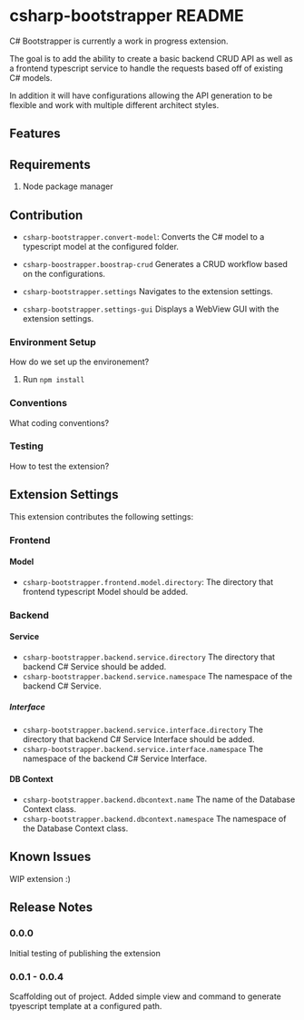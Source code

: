 # csharp-bootstrapper README

C# Bootstrapper is currently a work in progress extension.

The goal is to add the ability to create a basic backend CRUD API as well as a frontend typescript service to handle the requests based off of existing C# models.

In addition it will have configurations allowing the API generation to be flexible and work with multiple different architect styles.

## Features

## Requirements

1. Node package manager

## Contribution

* `csharp-bootstrapper.convert-model`: Converts the C# model to a typescript model at the configured folder.

* `csharp-boostrapper.boostrap-crud` Generates a CRUD workflow based on the configurations.

* `csharp-bootstrapper.settings` Navigates to the extension settings.

* `csharp-bootstrapper.settings-gui` Displays a WebView GUI with the extension settings.

### Environment Setup

How do we set up the environement?
1. Run `npm install`

### Conventions

What coding conventions?

### Testing

How to test the extension?

## Extension Settings

This extension contributes the following settings:

### Frontend

#### Model

* `csharp-bootstrapper.frontend.model.directory`: The directory that frontend typescript Model should be added.

### Backend

#### Service

* `csharp-bootstrapper.backend.service.directory` The directory that backend C# Service should be added.
* `csharp-bootstrapper.backend.service.namespace` The namespace of the backend C# Service.

##### Interface
* `csharp-bootstrapper.backend.service.interface.directory` The directory that backend C# Service Interface should be added.
* `csharp-bootstrapper.backend.service.interface.namespace` The namespace of the backend C# Service Interface.

#### DB Context

* `csharp-bootstrapper.backend.dbcontext.name` The name of the Database Context class.
* `csharp-bootstrapper.backend.dbcontext.namespace` The namespace of the Database Context class.

## Known Issues

WIP extension :)

## Release Notes

### 0.0.0

Initial testing of publishing the extension

### 0.0.1 - 0.0.4

Scaffolding out of project. Added simple view and command to generate tpyescript template at a configured path.
